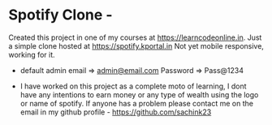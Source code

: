 # Spotify Clone -

Created this project in one of my courses at https://learncodeonline.in. 
Just a simple clone hosted at https://spotify.kportal.in
Not yet mobile responsive, working for it.

* default admin email => admin@email.com Password => Pass@1234

* I have worked on this project as a complete moto of learning, I dont have any intentions to earn money or any type of wealth using the logo or name of spotify. If anyone has a problem please contact me on the email in my github profile - https://github.com/sachink23 

